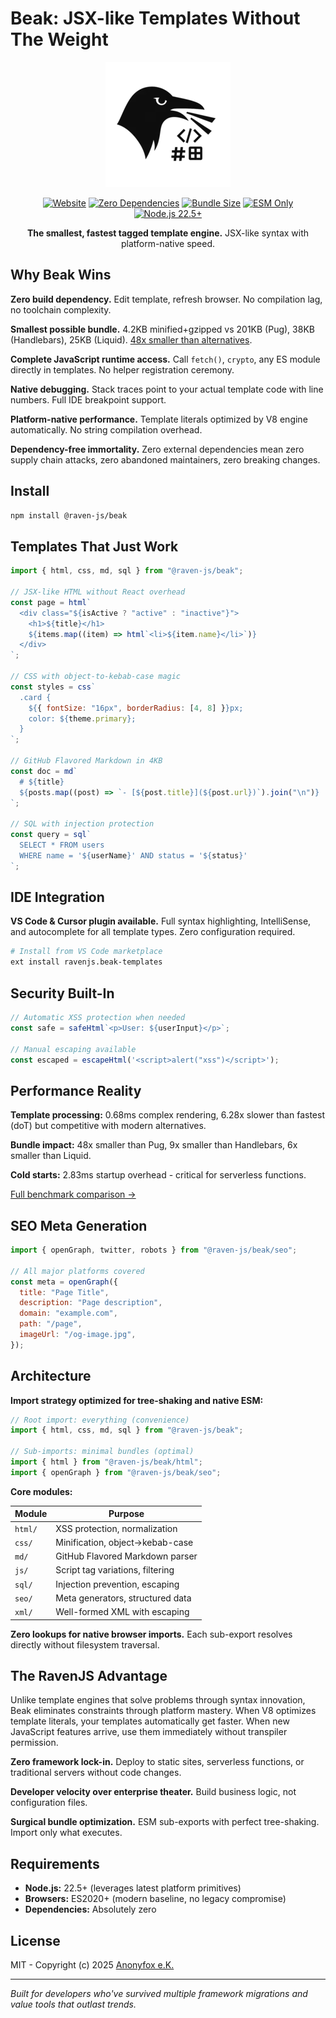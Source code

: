 # Beak: JSX-like Templates Without The Weight

<div align="center">

<img src="../../media/raven-logo-beak.webp" alt="Beak Logo" width="200" height="200" />

[![Website](https://img.shields.io/badge/ravenjs.dev-000000?style=flat&logo=firefox&logoColor=white)](https://ravenjs.dev)
[![Zero Dependencies](https://img.shields.io/badge/Zero-Dependencies-brightgreen.svg)](https://github.com/Anonyfox/ravenjs)
[![Bundle Size](https://img.shields.io/badge/Bundle-4.2KB-blue.svg)](https://github.com/Anonyfox/ravenjs)
[![ESM Only](https://img.shields.io/badge/ESM-Only-purple.svg)](https://nodejs.org/api/esm.html)
[![Node.js 22.5+](https://img.shields.io/badge/Node.js-22.5+-green.svg)](https://nodejs.org/)

**The smallest, fastest tagged template engine.** JSX-like syntax with platform-native speed.

</div>

## Why Beak Wins

**Zero build dependency.** Edit template, refresh browser. No compilation lag, no toolchain complexity.

**Smallest possible bundle.** 4.2KB minified+gzipped vs 201KB (Pug), 38KB (Handlebars), 25KB (Liquid). [48x smaller than alternatives](../../examples/renderer-benchmark).

**Complete JavaScript runtime access.** Call `fetch()`, `crypto`, any ES module directly in templates. No helper registration ceremony.

**Native debugging.** Stack traces point to your actual template code with line numbers. Full IDE breakpoint support.

**Platform-native performance.** Template literals optimized by V8 engine automatically. No string compilation overhead.

**Dependency-free immortality.** Zero external dependencies mean zero supply chain attacks, zero abandoned maintainers, zero breaking changes.

## Install

```bash
npm install @raven-js/beak
```

## Templates That Just Work

```javascript
import { html, css, md, sql } from "@raven-js/beak";

// JSX-like HTML without React overhead
const page = html`
  <div class="${isActive ? "active" : "inactive"}">
    <h1>${title}</h1>
    ${items.map((item) => html`<li>${item.name}</li>`)}
  </div>
`;

// CSS with object-to-kebab-case magic
const styles = css`
  .card {
    ${{ fontSize: "16px", borderRadius: [4, 8] }}px;
    color: ${theme.primary};
  }
`;

// GitHub Flavored Markdown in 4KB
const doc = md`
  # ${title}
  ${posts.map((post) => `- [${post.title}](${post.url})`).join("\n")}
`;

// SQL with injection protection
const query = sql`
  SELECT * FROM users
  WHERE name = '${userName}' AND status = '${status}'
`;
```

## IDE Integration

**VS Code & Cursor plugin available.** Full syntax highlighting, IntelliSense, and autocomplete for all template types. Zero configuration required.

```bash
# Install from VS Code marketplace
ext install ravenjs.beak-templates
```

## Security Built-In

```javascript
// Automatic XSS protection when needed
const safe = safeHtml`<p>User: ${userInput}</p>`;

// Manual escaping available
const escaped = escapeHtml('<script>alert("xss")</script>');
```

## Performance Reality

**Template processing:** 0.68ms complex rendering, 6.28x slower than fastest (doT) but competitive with modern alternatives.

**Bundle impact:** 48x smaller than Pug, 9x smaller than Handlebars, 6x smaller than Liquid.

**Cold starts:** 2.83ms startup overhead - critical for serverless functions.

[Full benchmark comparison →](../../examples/renderer-benchmark/BENCHMARK.md)

## SEO Meta Generation

```javascript
import { openGraph, twitter, robots } from "@raven-js/beak/seo";

// All major platforms covered
const meta = openGraph({
  title: "Page Title",
  description: "Page description",
  domain: "example.com",
  path: "/page",
  imageUrl: "/og-image.jpg",
});
```

## Architecture

**Import strategy optimized for tree-shaking and native ESM:**

```javascript
// Root import: everything (convenience)
import { html, css, md, sql } from "@raven-js/beak";

// Sub-imports: minimal bundles (optimal)
import { html } from "@raven-js/beak/html";
import { openGraph } from "@raven-js/beak/seo";
```

**Core modules:**

| Module  | Purpose                          |
| ------- | -------------------------------- |
| `html/` | XSS protection, normalization    |
| `css/`  | Minification, object→kebab-case  |
| `md/`   | GitHub Flavored Markdown parser  |
| `js/`   | Script tag variations, filtering |
| `sql/`  | Injection prevention, escaping   |
| `seo/`  | Meta generators, structured data |
| `xml/`  | Well-formed XML with escaping    |

**Zero lookups for native browser imports.** Each sub-export resolves directly without filesystem traversal.

## The RavenJS Advantage

Unlike template engines that solve problems through syntax innovation, Beak eliminates constraints through platform mastery. When V8 optimizes template literals, your templates automatically get faster. When new JavaScript features arrive, use them immediately without transpiler permission.

**Zero framework lock-in.** Deploy to static sites, serverless functions, or traditional servers without code changes.

**Developer velocity over enterprise theater.** Build business logic, not configuration files.

**Surgical bundle optimization.** ESM sub-exports with perfect tree-shaking. Import only what executes.

## Requirements

- **Node.js:** 22.5+ (leverages latest platform primitives)
- **Browsers:** ES2020+ (modern baseline, no legacy compromise)
- **Dependencies:** Absolutely zero

## License

MIT - Copyright (c) 2025 [Anonyfox e.K.](https://anonyfox.com)

---

_Built for developers who've survived multiple framework migrations and value tools that outlast trends._

